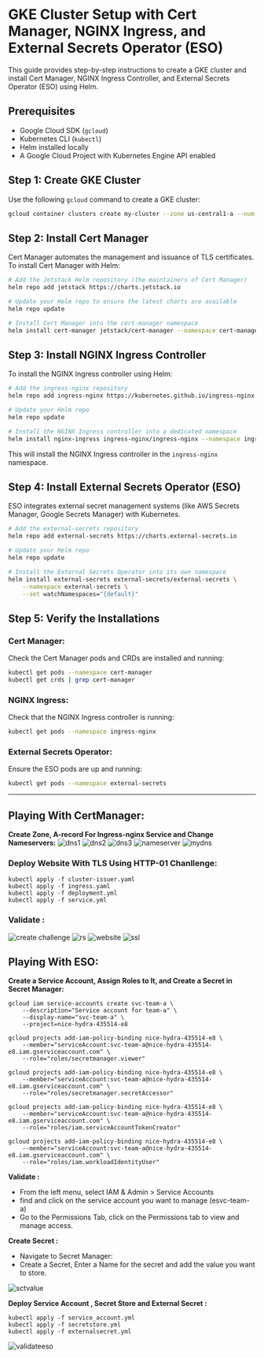 
# GKE Cluster Setup with Cert Manager, NGINX Ingress, and External Secrets Operator (ESO)

This guide provides step-by-step instructions to create a GKE cluster and install Cert Manager, NGINX Ingress Controller, and External Secrets Operator (ESO) using Helm.

## Prerequisites

- Google Cloud SDK (`gcloud`)
- Kubernetes CLI (`kubectl`)
- Helm installed locally
- A Google Cloud Project with Kubernetes Engine API enabled

## Step 1: Create GKE Cluster

Use the following `gcloud` command to create a GKE cluster:

```bash
gcloud container clusters create my-cluster --zone us-central1-a --num-nodes=3
```

## Step 2: Install Cert Manager

Cert Manager automates the management and issuance of TLS certificates. To install Cert Manager with Helm:

```bash
# Add the Jetstack Helm repository (the maintainers of Cert Manager)
helm repo add jetstack https://charts.jetstack.io

# Update your Helm repo to ensure the latest charts are available
helm repo update

# Install Cert Manager into the cert-manager namespace
helm install cert-manager jetstack/cert-manager --namespace cert-manager --create-namespace --version v1.13.0 --set installCRDs=true
```

## Step 3: Install NGINX Ingress Controller

To install the NGINX Ingress controller using Helm:

```bash
# Add the ingress-nginx repository
helm repo add ingress-nginx https://kubernetes.github.io/ingress-nginx

# Update your Helm repo
helm repo update

# Install the NGINX Ingress controller into a dedicated namespace
helm install nginx-ingress ingress-nginx/ingress-nginx --namespace ingress-nginx --create-namespace
```

This will install the NGINX Ingress controller in the `ingress-nginx` namespace.

## Step 4: Install External Secrets Operator (ESO)

ESO integrates external secret management systems (like AWS Secrets Manager, Google Secrets Manager) with Kubernetes.

```bash
# Add the external-secrets repository
helm repo add external-secrets https://charts.external-secrets.io

# Update your Helm repo
helm repo update

# Install the External Secrets Operator into its own namespace
helm install external-secrets external-secrets/external-secrets \
    --namespace external-secrets \
    --set watchNamespaces="{default}"
```

## Step 5: Verify the Installations

### Cert Manager:
Check the Cert Manager pods and CRDs are installed and running:

```bash
kubectl get pods --namespace cert-manager
kubectl get crds | grep cert-manager
```

### NGINX Ingress:
Check that the NGINX Ingress controller is running:

```bash
kubectl get pods --namespace ingress-nginx
```

### External Secrets Operator:
Ensure the ESO pods are up and running:

```bash
kubectl get pods --namespace external-secrets
```
---

## Playing With CertManager: 
**Create Zone, A-record For Ingress-nginx Service and Change Nameservers:** 
![dns1](./imgs/dns1.png)
![dns2](./imgs/dns2.png)
![dns3](./imgs/dns3.png)
![nameserver](./imgs/ns.png)
![mydns](./imgs/mydns.png)

### Deploy Website With TLS Using HTTP-01 Chanllenge:
```
kubectl apply -f cluster-issuer.yaml
kubectl apply -f ingress.yaml
kubectl apply -f deployment.yml
kubectl apply -f service.yml
```

### Validate : 
![create challenge](./imgs/create_challenge.png) 
![rs](./imgs/rs.png)
![website](./imgs/web.png) 
![ssl](./imgs/crt.png) 

## Playing With ESO:
**Create a Service Account, Assign Roles to It, and Create a Secret in Secret Manager:**
```
gcloud iam service-accounts create svc-team-a \
    --description="Service account for team-a" \
    --display-name="svc-team-a" \
    --project=nice-hydra-435514-e8
```
```
gcloud projects add-iam-policy-binding nice-hydra-435514-e8 \
    --member="serviceAccount:svc-team-a@nice-hydra-435514-e8.iam.gserviceaccount.com" \
    --role="roles/secretmanager.viewer"
```
```
gcloud projects add-iam-policy-binding nice-hydra-435514-e8 \
    --member="serviceAccount:svc-team-a@nice-hydra-435514-e8.iam.gserviceaccount.com" \
    --role="roles/secretmanager.secretAccessor"
```
```
gcloud projects add-iam-policy-binding nice-hydra-435514-e8 \
    --member="serviceAccount:svc-team-a@nice-hydra-435514-e8.iam.gserviceaccount.com" \
    --role="roles/iam.serviceAccountTokenCreator"
```
```
gcloud projects add-iam-policy-binding nice-hydra-435514-e8 \
    --member="serviceAccount:svc-team-a@nice-hydra-435514-e8.iam.gserviceaccount.com" \
    --role="roles/iam.workloadIdentityUser"
```
**Validate :** 
- From the left menu, select IAM & Admin > Service Accounts 
-  find and click on the service account you want to manage (esvc-team-a)
- Go to the Permissions Tab, click on the Permissions tab to view and manage access.

**Create Secret :**
- Navigate to Secret Manager:
- Create a Secret, Enter a Name for the secret and add the value you want to store.

![sctvalue](./imgs/sctvalue.png)

**Deploy Service Account , Secret Store and External Secret :**
```
kubectl apply -f service_account.yml
kubectl apply -f secretstore.yml
kubectl apply -f externalsecret.yml
```

![validateeso](./imgs/validateeso.png)